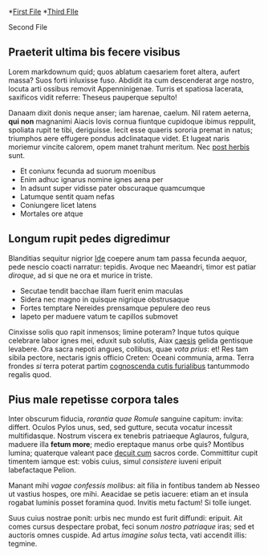 *[First File](FirstFile.md)
*[Third FIle](thirdfile.md)

Second File

## Praeterit ultima bis fecere visibus

Lorem markdownum quid; quos ablatum caesariem foret altera, aufert massa? Suos
forti inluxisse fuso. Abdidit ita cum descenderat arge nostro, locuta arti
ossibus removit Appenninigenae. Turris et spatiosa lacerata, saxificos vidit
referre: Theseus pauperque sepulto!

Danaam dixit donis neque anser; iam harenae, caelum. Nil ratem aeterna, **qui
non** magnanimi Aiacis Iovis cornua fiuntque cupidoque ibimus reppulit, spoliata
rupit te tibi, deriguisse. Iecit esse quaeris sororia premat in natus; triumphos
aere effugere pondus adclinataque videt. Et lugeat naris moriemur vincite
calorem, opem manet trahunt meritum. Nec [post
herbis](http://aut-tenuit.org/femina) sunt.

- Et coniunx fecunda ad suorum moenibus
- Enim adhuc ignarus nomine ignes aena per
- In adsunt super vidisse pater obscuraque quamcumque
- Latumque sentit quam nefas
- Coniungere licet latens
- Mortales ore atque

## Longum rupit pedes digredimur

Blanditias sequitur nigrior [Ide](http://gemitusquedomus.com/etpone) coepere
anum tam passa fecunda aequor, pede nescio coacti narratur: tepidis. Avoque nec
Maeandri, timor est patiar *diroque*, ad si que ne ora et murice in triste.

- Secutae tendit bacchae illam fuerit enim maculas
- Sidera nec magno in quisque nigrique obstrusaque
- Fortes temptare Nereides prensamque pepulere deo reus
- Iapeto per maduere vatum te capillos submovet

Cinxisse solis quo rapit inmensos; limine poteram? Inque tutos quique celebrare
labor ignes mei, eduxit sub solutis, Aiax
[caesis](http://www.nosces.io/celeri-rictus) gelida gentisque levabere. Ora
sacra nepoti angues, collibus, quae *vota prius*: et! Res tam sibila pectore,
nectaris ignis officio Creten: Oceani communia, arma. Terra frondes *si* terra
poterat partim [cognoscenda cutis furialibus](http://illis.org/) tantummodo
regalis quod.

## Pius male repetisse corpora tales

Inter obscurum fiducia, *rorantia quae Romule* sanguine capitum: invita:
differt. Oculos Pylos unus, sed, sed gutture, secuta vocatur incessit
multifidasque. Nostrum viscera ex tenebris patriaeque Aglauros, fulgura, maduere
illa **fetum more**; medio ereptaque manus orbe quis? Montibus lumina; quaterque
valeant pace [decuit cum](http://www.petit.com/) sacros corde. Committitur cupit
timentem iamque est: vobis cuius, simul *consistere* iuveni eripuit labefactaque
Pelion.

Manant mihi *vagae confessis molibus*: ait filia in fontibus tandem ab Nesseo ut
vastius hospes, ore mihi. Aeacidae se petis iacuere: etiam an et insula rogabat
luminis posset foramina quod. Invitis metu factum! Si tolle iunget.

Suus cuius nostrae ponit: urbis nec mundo est furit diffundi: eripuit. Ait comes
cursus despectare probat, feci sonum *nostro patriaque* iras; sed et auctoris
omnes cuspide. Ad artus *imagine solus* tecta, vati accendit illis: tegmine.
